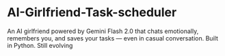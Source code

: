 # AI-Girlfriend-Task-scheduler
An AI girlfriend powered by Gemini Flash 2.0 that chats emotionally, remembers you, and saves your tasks — even in casual conversation. Built in Python. Still evolving
